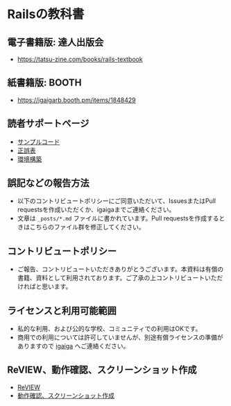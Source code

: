 # Railsの教科書

## 電子書籍版: 達人出版会
- https://tatsu-zine.com/books/rails-textbook

## 紙書籍版: BOOTH
- https://igaigarb.booth.pm/items/1848429

## 読者サポートページ

- [サンプルコード](https://github.com/igaiga/rails_textbook_sample/)
- [正誤表](/documents/errata.md)
- [環境構築](/documents/install.md)

## 誤記などの報告方法
- 以下のコントリビュートポリシーにご同意いただいて、IssuesまたはPull requestsを作成いただくか、igaigaまでご連絡ください。
- 文章は `_posts/*.md` ファイルに書かれています。Pull requestsを作成するときはこちらのファイル群を修正してください。

## コントリビュートポリシー
- ご報告、コントリビュートいただきありがとうございます。本資料は有償の書籍、資料として利用されております。ご了承の上コントリビュートいただければと思います。

## ライセンスと利用可能範囲
- 私的な利用、および公的な学校、コミュニティでの利用はOKです。
- 商用での利用については許可していませんが、別途有償ライセンスの準備がありますので [igaiga](https://github.com/igaiga) へご連絡ください。

## ReVIEW、動作確認、スクリーンショット作成

- [ReVIEW](/documents/review.md)
- [動作確認、スクリーンショット作成](/documents/make_screenshots.md)
